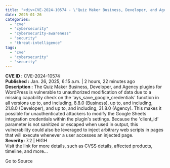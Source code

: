 ```yaml
---
title: "<div>CVE-2024-10574 - \"Quiz Maker Business, Developer, and Agency WordPress Unauthorized Modification and Cross-Site Scripting Vulnerability\"</div>"
date: 2025-01-26
categories: 
  - "cve"
  - "cybersecurity"
  - "cybersecurity-awareness"
  - "security"
  - "threat-intelligence"
tags: 
  - "cve"
  - "cybersecurity"
  - "security"
---
```


**CVE ID :** CVE-2024-10574  
**Published :** Jan. 26, 2025, 6:15 a.m. | 2 hours, 22 minutes ago  
**Description :** The Quiz Maker Business, Developer, and Agency plugins for WordPress is vulnerable to unauthorized modification of data due to a missing capability check on the 'ays\_save\_google\_credentials' function in all versions up to, and including, 8.8.0 (Business), up to, and including, 21.8.0 (Developer), and up to, and including, 31.8.0 (Agency). This makes it possible for unauthenticated attackers to modify the Google Sheets integration credentials within the plugin's settings. Because the 'client\_id' parameter is not sanitized or escaped when used in output, this vulnerability could also be leveraged to inject arbitrary web scripts in pages that will execute whenever a user accesses an injected page.  
**Severity:** 7.2 | HIGH  
Visit the link for more details, such as CVSS details, affected products, timeline, and more...

Go to Source
